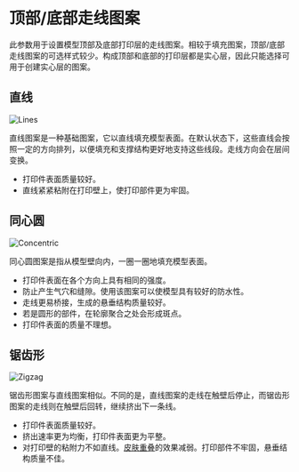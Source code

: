 顶部/底部走线图案
====
此参数用于设置模型顶部及底部打印层的走线图案。相较于填充图案，顶部/底部走线图案的可选样式较少。构成顶部和底部的打印层都是实心层，因此只能选择可用于创建实心层的图案。

直线
---
![Lines](../images/top_bottom_pattern_lines.png)

直线图案是一种基础图案，它以直线填充模型表面。在默认状态下，这些直线会按照一定的方向排列，以便填充和支撑结构更好地支持这些线段。走线方向会在层间变换。
* 打印件表面质量较好。
* 直线紧紧粘附在打印壁上，使打印部件更为牢固。

同心圆
----
![Concentric](../images/top_bottom_pattern_concentric.png)

同心圆图案是指从模型壁向内，一圈一圈地填充模型表面。
* 打印件表面在各个方向上具有相同的强度。
* 防止产生气穴和缝隙。使用该图案可以使模型具有较好的防水性。
* 走线更易桥接，生成的悬垂结构质量较好。
* 若是圆形的部件，在轮廓聚合之处会形成斑点。
* 打印件表面的质量不理想。

锯齿形
---
![Zigzag](../images/top_bottom_pattern_zigzag.png)

锯齿形图案与直线图案相似。不同的是，直线图案的走线在触壁后停止，而锯齿形图案的走线则在触壁后回转，继续挤出下一条线。
* 打印件表面质量较好。
* 挤出速率更为均衡，打印件表面更为平整。
* 对打印壁的粘附力不如直线。[皮肤重叠](skin_overlap.md)的效果减弱。打印部件不牢固，悬垂结构质量不佳。